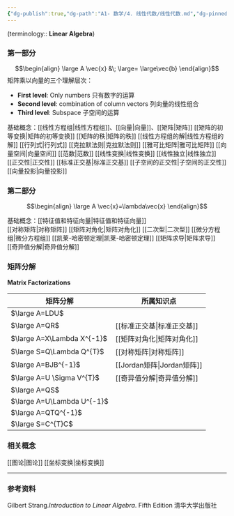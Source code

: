 ```yaml
---
{"dg-publish":true,"dg-path":"A1- 数学/4. 线性代数/线性代数.md","dg-pinned":true,"tags":["Subject"],"Level":0,"permalink":"/A1- 数学/4. 线性代数/线性代数/","pinned":true,"dgPassFrontmatter":true,"noteIcon":"","created":"2024-05-21T15:20:28.000+08:00","updated":"2025-06-16T11:02:43.622+08:00"}
---
```


 (terminology:: **Linear Algebra**)

### 第一部分
$$\begin{align}
\large  A \vec{x} &\; \large= \large\vec{b}
\end{align}$$
矩阵乘以向量的三个理解层次：
- **First level**:   Only numbers  只有数字的运算
- **Second level**:   combination of column vectors  列向量的线性组合
- **Third level**:   Subspace 子空间的运算

基础概念：[[线性方程组\|线性方程组]]、[[向量\|向量]]、[[矩阵\|矩阵]]
[[矩阵的初等变换\|矩阵的初等变换]]   [[矩阵的秩\|矩阵的秩]]   [[线性方程组的解\|线性方程组的解]]
[[行列式\|行列式]]   [[克拉默法则\|克拉默法则]]   [[雅可比矩阵\|雅可比矩阵]]
[[向量空间\|向量空间]]   [[范数\|范数]]
[[线性变换\|线性变换]]   [[线性独立\|线性独立]]
[[正交性\|正交性]]     [[标准正交基\|标准正交基]]    [[子空间的正交性\|子空间的正交性]]
[[向量投影\|向量投影]]

### 第二部分
$$\begin{align}
\large A \vec{x}=\lambda\vec{x}
\end{align}$$

基础概念：[[特征值和特征向量\|特征值和特征向量]]  
[[对称矩阵\|对称矩阵]]  [[矩阵对角化\|矩阵对角化]]  [[二次型\|二次型]]
[[微分方程组\|微分方程组]]   [[凯莱-哈密顿定理\|凯莱-哈密顿定理]]   [[矩阵求导\|矩阵求导]]
[[奇异值分解\|奇异值分解]]


### 矩阵分解
**Matrix Factorizations**

| 矩阵分解                       | 所属知识点        |
| -------------------------- | ------------ |
| $\large A=LDU$             |              |
| $\large A=QR$              | [[标准正交基\|标准正交基]]    |
| $\large A=X\Lambda X^{-1}$ | [[矩阵对角化\|矩阵对角化]]    |
| $\large S=Q\Lambda Q^{T}$  | [[对称矩阵\|对称矩阵]]     |
| $\large A=BJB^{-1}$        | [[Jordan矩阵\|Jordan矩阵]] |
| $\large A=U \Sigma V^{T}$  | [[奇异值分解\|奇异值分解]]    |
| $\large A=QS$              |              |
| $\large A=U\Lambda U^{-1}$ |              |
| $\large A=QTQ^{-1}$        |              |
| $\large S=C^{T}C$          |              |

### 相关概念
[[图论\|图论]]
[[坐标变换\|坐标变换]]


***
### 参考资料
Gilbert Strang.*Introduction to Linear Algebra*. Fifth Edition 清华大学出版社


